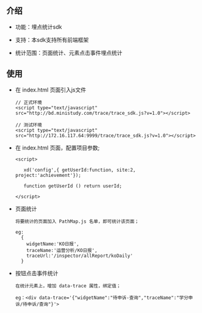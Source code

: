 ## 介绍
* 功能：埋点统计sdk

* 支持：本sdk支持所有前端框架

* 统计范围：页面统计、元素点击事件埋点统计


## 使用

* 在 index.html 页面引入js文件
    ```
    // 正式环境
    <script type="text/javascript" src="http://bd.ministudy.com/trace/trace_sdk.js?v=1.0"></script>

    // 测试环境
    <script type="text/javascript" src="http://172.16.117.64:9999/trace/trace_sdk.js?v=1.0"></script>
    ```
* 在 index.html 页面，配置项目参数;
    ```
    <script>

       xd('config',{ getUserId:function, site:2, project:'achievement'});

       function getUserId () return userId;

    </script>
    ```
* 页面统计
    ```
    将要统计的页面加入 PathMap.js 名单，即可统计该页面；

    eg:
      {
        widgetName:'KO日报',
        traceName:'运营分析/KO日报',
        traceUrl:'/inspector/allReport/koDaily'
      }
    ```
 * 按钮点击事件统计
     ```
     在统计元素上，增加 data-trace 属性，绑定值；

     eg：<div data-trace='{"widgetName":"待申诉-查询","traceName":"学分申诉/待申诉/查询"}'>
     ```
